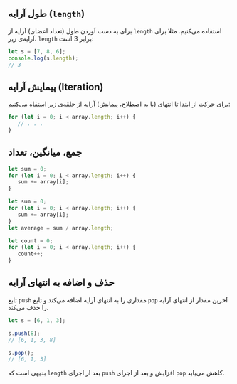 ## طول آرایه (`length`)

برای به دست آوردن طول (تعداد اعضای) آرایه از `length` استفاده می‌کنیم. مثلا برای آرایه‌ی زیر، `length` برابر 3 است:
```js
let s = [7, 8, 6];
console.log(s.length);
// 3
```

## پیمایش آرایه (Iteration)

برای حرکت از ابتدا تا انتهای (یا به اصطلاح، پیمایش) آرایه از حلقه‌ی زیر استفاه می‌کنیم:

```js
for (let i = 0; i < array.length; i++) {
   // . . .
}
```

## جمع، میانگین، تعداد

```js
let sum = 0;
for (let i = 0; i < array.length; i++) {
   sum += array[i];
}
```

```js
let sum = 0;
for (let i = 0; i < array.length; i++) {
   sum += array[i];
}
let average = sum / array.length;
```

```js
let count = 0;
for (let i = 0; i < array.length; i++) {
   count++;
}
```

## حذف و اضافه به انتهای آرایه

تابع `push` مقداری را به انتهای آرایه اضافه می‌کند و تابع `pop` آخرین مقدار از انتهای آرایه را حذف می‌کند.

```js
let s = [6, 1, 3];

s.push(8);
// [6, 1, 3, 8]

s.pop();
// [6, 1, 3]
```

بدیهی است که `length` بعد از اجرای `push`  افزایش و بعد از اجرای `pop` کاهش می‌یابد.